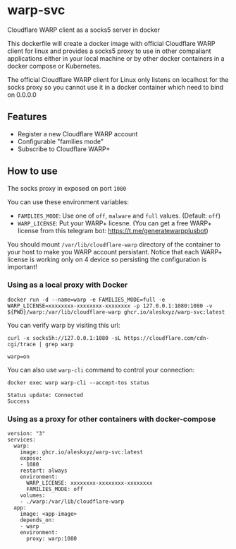 # warp-svc
Cloudflare WARP client as a socks5 server in docker

This dockerfile will create a docker image with official Cloudflare WARP client for linux and provides a socks5 proxy to use in other compaliant applications either in your local machine or by other docker containers in a docker compose or Kubernetes.

The official Cloudflare WARP client for Linux only listens on localhost for the socks proxy so you cannot use it in a docker container which need to bind on 0.0.0.0

## Features
* Register a new Cloudflare WARP account
* Configurable "families mode"
* Subscribe to Cloudflare WARP+

## How to use
The socks proxy in exposed on port `1080`

You can use these environment variables:
* `FAMILIES_MODE`: Use one of `off`, `malware` and `full` values. (Default: `off`)
* `WARP_LICENSE`: Put your WARP+ licesne. (You can get a free WARP+ license from this telegram bot: https://t.me/generatewarpplusbot)

You should mount `/var/lib/cloudflare-warp` directory of the container to your host to make you WARP account persistant. Notice that each WARP+ license is working only on 4 device so persisting the configuration is important!

### Using as a local proxy with Docker
```
docker run -d --name=warp -e FAMILIES_MODE=full -e WARP_LICENSE=xxxxxxxx-xxxxxxxx-xxxxxxxx -p 127.0.0.1:1080:1080 -v ${PWD}/warp:/var/lib/cloudflare-warp ghcr.io/aleskxyz/warp-svc:latest
```
You can verify warp by visiting this url:
```
curl -x socks5h://127.0.0.1:1080 -sL https://cloudflare.com/cdn-cgi/trace | grep warp

warp=on
```
You can also use `warp-cli` command to control your connection:
```
docker exec warp warp-cli --accept-tos status

Status update: Connected
Success
```
### Using as a proxy for other containers with docker-compose

```
version: "3"
services:
  warp:
    image: ghcr.io/aleskxyz/warp-svc:latest
    expose:
    - 1080
    restart: always
    environment:
      WARP_LICENSE: xxxxxxxx-xxxxxxxx-xxxxxxxx
      FAMILIES_MODE: off
    volumes:
    - ./warp:/var/lib/cloudflare-warp
  app:
    image: <app-image>
    depends_on:
    - warp
    environment:
      proxy: warp:1080
```

